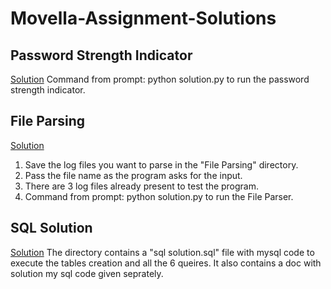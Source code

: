 # Movella-Assignment-Solutions

## Password Strength Indicator
[Solution](https://github.com/YashK07/Movella-Assignment-Solutions/tree/master/Password%20Strength%20Indicator)
Command from prompt: python solution.py to run the password strength indicator.


## File Parsing 
[Solution](https://github.com/YashK07/Movella-Assignment-Solutions/tree/master/File%20Parsing)
1. Save the log files you want to parse in the "File Parsing" directory.
2. Pass the file name as the program asks for the input.
3. There are 3 log files already present to test the program.
4. Command from prompt: python solution.py to run the File Parser.

## SQL Solution
[Solution](https://github.com/YashK07/Movella-Assignment-Solutions/tree/master/SQL%20Solution)
The directory contains a "sql solution.sql" file with mysql code to execute the tables creation and all the 6 queires. It also contains a doc with solution my sql code given seprately. 

